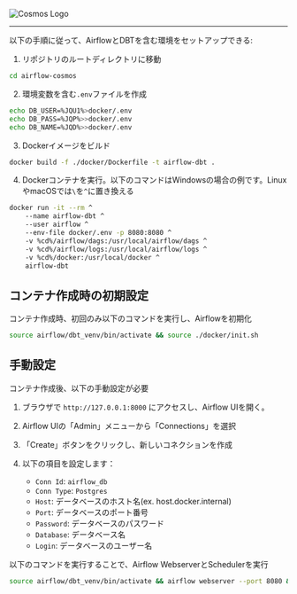 ![Cosmos Logo](https://raw.githubusercontent.com/astronomer/astronomer-cosmos/main/docs/_static/cosmos-logo.svg)

-------------------

以下の手順に従って、AirflowとDBTを含む環境をセットアップできる:

1. リポジトリのルートディレクトリに移動

```bash
cd airflow-cosmos
```

2. 環境変数を含む`.env`ファイルを作成

```bash
echo DB_USER=%JQU1%>docker/.env
echo DB_PASS=%JQP%>>docker/.env
echo DB_NAME=%JQD%>>docker/.env
```

3. Dockerイメージをビルド

```bash
docker build -f ./docker/Dockerfile -t airflow-dbt .
```

4. Dockerコンテナを実行。以下のコマンドはWindowsの場合の例です。LinuxやmacOSでは`\`を`^`に置き換える

```bash
docker run -it --rm ^
    --name airflow-dbt ^
    --user airflow ^
    --env-file docker/.env -p 8080:8080 ^
    -v %cd%/airflow/dags:/usr/local/airflow/dags ^
    -v %cd%/airflow/logs:/usr/local/airflow/logs ^
    -v %cd%/docker:/usr/local/docker ^
    airflow-dbt
```

## コンテナ作成時の初期設定

コンテナ作成時、初回のみ以下のコマンドを実行し、Airflowを初期化

```bash
source airflow/dbt_venv/bin/activate && source ./docker/init.sh
```

## 手動設定

コンテナ作成後、以下の手動設定が必要

1. ブラウザで `http://127.0.0.1:8000` にアクセスし、Airflow UIを開く。

2. Airflow UIの「Admin」メニューから「Connections」を選択

3. 「Create」ボタンをクリックし、新しいコネクションを作成

4. 以下の項目を設定します：
   - `Conn Id`: `airflow_db`
   - `Conn Type`: `Postgres`
   - `Host`: データベースのホスト名(ex. host.docker.internal)
   - `Port`: データベースのポート番号
   - `Password`: データベースのパスワード
   - `Database`: データベース名
   - `Login`: データベースのユーザー名

以下のコマンドを実行することで、Airflow WebserverとSchedulerを実行

```bash
source airflow/dbt_venv/bin/activate && airflow webserver --port 8080 & airflow scheduler
```
